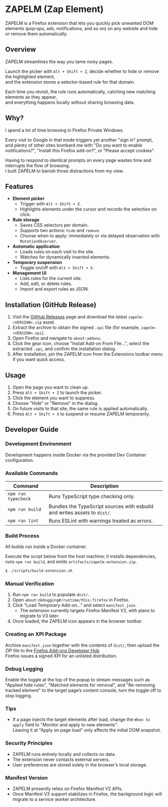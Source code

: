 # ZAPELM (Zap Element)

ZAPELM is a Firefox extension that lets you quickly pick unwanted DOM elements (pop‑ups, ads, notifications, and so on) on any website and hide or remove them automatically.

## Overview

ZAPELM streamlines the way you tame noisy pages.

Launch the picker with `Alt + Shift + Z`, decide whether to hide or remove the highlighted element,  
and the extension stores a selector-based rule for that domain.

Each time you revisit, the rule runs automatically, catching new matching elements as they appear,  
and everything happens locally without sharing browsing data.

## Why?

I spend a lot of time browsing in Firefox Private Windows.

Every visit to Google in that mode triggers yet another "sign in" prompt,  
and plenty of other sites bombard me with "Do you want to enable notifications?", "Install this Firefox add-on?", or "Please accept cookies".

Having to respond to identical prompts on every page wastes time and interrupts the flow of browsing.  
I built ZAPELM to banish those distractions from my view.

## Features

-   **Element picker**
    -   Trigger with `Alt + Shift + Z`.
    -   Highlights elements under the cursor and records the selection on click.
-   **Rule storage**
    -   Saves CSS selectors per domain.
    -   Supports two actions: `hide` and `remove`.
    -   Choose when to apply: immediately or via delayed observation with `MutationObserver`.
-   **Automatic application**
    -   Loads rules on each visit to the site.
    -   Watches for dynamically inserted elements.
-   **Temporary suspension**
    -   Toggle on/off with `Alt + Shift + X`.
-   **Management UI**
    -   Lists rules for the current site.
    -   Add, edit, or delete rules.
    -   Import and export rules as JSON.

## Installation (GitHub Release)

1. Visit the [GitHub Releases](https://github.com/niumlaque/zapelm/releases) page and download the latest `zapelm-<VERSION>.zip` asset.
2. Extract the archive to obtain the signed `.xpi` file (for example, `zapelm-<VERSION>.xpi`).
3. Open Firefox and navigate to `about:addons`.
4. Click the gear icon, choose "Install Add-on From File…", select the extracted `.xpi`, and confirm the installation dialog.
5. After installation, pin the ZAPELM icon from the Extensions toolbar menu if you want quick access.

## Usage

1. Open the page you want to clean up.
2. Press `Alt + Shift + Z` to launch the picker.
3. Click the element you want to suppress.
4. Choose "Hide" or "Remove" in the dialog.
5. On future visits to that site, the same rule is applied automatically.
6. Press `Alt + Shift + X` to suspend or resume ZAPELM temporarily.

## Developer Guide

### Development Environment

Development happens inside Docker via the provided Dev Container configuration.

### Available Commands

| Command             | Description                                                               |
| ------------------- | ------------------------------------------------------------------------- |
| `npm run typecheck` | Runs TypeScript type checking only.                                       |
| `npm run build`     | Bundles the TypeScript sources with esbuild and writes assets to `dist/`. |
| `npm run lint`      | Runs ESLint with warnings treated as errors.                              |

### Build Process

All builds run inside a Docker container.

Execute the script below from the host machine; it installs dependencies, runs `npm run build`, and emits `artifacts/zapelm-extension.zip`.

```sh
$ ./scripts/build-extension.sh
```

### Manual Verification

1. Run `npm run build` to populate `dist/`.
2. Open `about:debugging#/runtime/this-firefox` in Firefox.
3. Click "Load Temporary Add-on..." and select `manifest.json`.
    - The extension currently targets Firefox Manifest V2, with plans to migrate to V3 later.
4. Once loaded, the ZAPELM icon appears in the browser toolbar.

### Creating an XPI Package

Archive `manifest.json` together with the contents of `dist/`, then upload the ZIP file to the [Firefox Add-ons Developer Hub](https://addons.mozilla.org/developers/).  
Firefox issues a signed XPI for an unlisted distribution.

### Debug Logging

Enable the toggle at the top of the popup to stream messages such as "Applied hide rules", "Matched elements for removal", and "Re-removing tracked element" to the target page’s content console; turn the toggle off to stop logging.

### Tips

-   If a page injects the target elements after load, change the `When to apply` field to "Monitor and apply to new elements".  
    Leaving it at "Apply on page load" only affects the initial DOM snapshot.

### Security Principles

-   ZAPELM runs entirely locally and collects no data.
-   The extension never contacts external servers.
-   User preferences are stored solely in the browser’s local storage.

### Manifest Version

-   ZAPELM presently relies on Firefox Manifest V2 APIs.
-   Once Manifest V3 support stabilizes in Firefox, the background logic will migrate to a service worker architecture.

